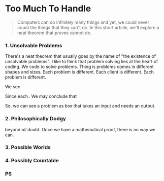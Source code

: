 
# Too Much To Handle

> Computers can do infinitely many things and yet, we could never count the things that they can't do. In this short article, we'll explore a neat theorem that proves cannot do.

### 1. Unsolvable Problems

There's a neat theorem that usually goes by the name of "the existence of unsolvable problems".
I like to think that problem solving lies at the heart of coding. We code to solve problems. Thing is problems comes in different shapes and sizes. Each problem is different. Each client is different. Each problem is different.

We see

Since each . We may conclude that

So, we can see a problem as box that takes an input and needs an output.


### 2. Philosophically Dodgy

  beyond *all* doubt. Once we have a mathematical proof, there is no way we can.


### 3. Possible Worlds


### 4.  Possibly Countable


### PS
